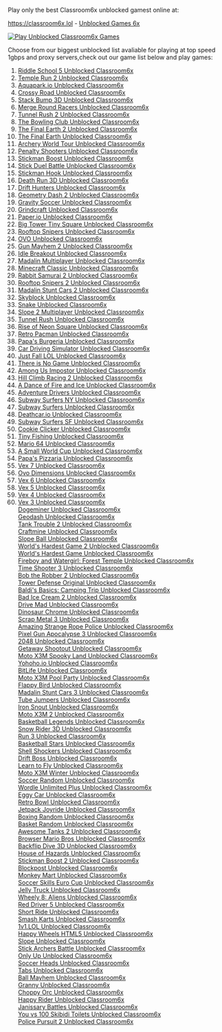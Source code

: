 Play only the best Classroom6x unblocked gamest online at:

https://classroom6x.lol - <a href="https://classroom6x.lol">Unblocked Games 6x</a>


[![Play Unblocked Classroom6x Games](https://github.com/airoyale007/airoyale007.github.io/blob/main/classroom6xlol.jpg)](https://classroom6x.lol)

Choose from our biggest unblocked list avaliable for playing at top speed 1gbps and proxy servers,check out our game list below and play games:




1. <a href="https://classroom6x.lol/play/riddle-school-5">Riddle School 5 Unblocked Classroom6x</a> <br>
2. <a href="https://classroom6x.lol/play/temple-run-2">Temple Run 2 Unblocked Classroom6x</a> <br>
3. <a href="https://classroom6x.lol/play/aquaparkio">Aquapark.io Unblocked Classroom6x</a> <br>
4. <a href="https://classroom6x.lol/play/crossy-road">Crossy Road Unblocked Classroom6x</a> <br>
5. <a href="https://classroom6x.lol/play/stack-bump-3d">Stack Bump 3D Unblocked Classroom6x</a> <br>
6. <a href="https://classroom6x.lol/play/merge-round-racers">Merge Round Racers Unblocked Classroom6x</a> <br>
7. <a href="https://classroom6x.lol/play/tunnel-rush-2">Tunnel Rush 2 Unblocked Classroom6x</a> <br>
8. <a href="https://classroom6x.lol/play/the-bowling-club">The Bowling Club Unblocked Classroom6x</a> <br>
9. <a href="https://classroom6x.lol/play/the-final-earth-2">The Final Earth 2 Unblocked Classroom6x</a> <br>
10. <a href="https://classroom6x.lol/play/the-final-earth">The Final Earth Unblocked Classroom6x</a> <br>
11. <a href="https://classroom6x.lol/play/archery-world-tour">Archery World Tour Unblocked Classroom6x</a> <br>
12. <a href="https://classroom6x.lol/play/penalty-shooters">Penalty Shooters Unblocked Classroom6x</a> <br>
13. <a href="https://classroom6x.lol/play/stickman-boost">Stickman Boost Unblocked Classroom6x</a> <br>
14. <a href="https://classroom6x.lol/play/stick-duel-battle">Stick Duel Battle Unblocked Classroom6x</a> <br>
15. <a href="https://classroom6x.lol/play/stickman-hook">Stickman Hook Unblocked Classroom6x</a> <br>
16. <a href="https://classroom6x.lol/play/death-run-3d">Death Run 3D Unblocked Classroom6x</a> <br>
17. <a href="https://classroom6x.lol/play/drift-hunters">Drift Hunters Unblocked Classroom6x</a> <br>
18. <a href="https://classroom6x.lol/play/geometry-dash-2">Geometry Dash 2 Unblocked Classroom6x</a> <br>
19. <a href="https://classroom6x.lol/play/gravity-soccer">Gravity Soccer Unblocked Classroom6x</a> <br>
20. <a href="https://classroom6x.lol/play/grindcraft">Grindcraft Unblocked Classroom6x</a> <br>
21. <a href="https://classroom6x.lol/play/paperio">Paper.io Unblocked Classroom6x</a> <br>
22. <a href="https://classroom6x.lol/play/big-tower-tiny-square">Big Tower Tiny Square Unblocked Classroom6x</a> <br>
23. <a href="https://classroom6x.lol/play/rooftop-snipers">Rooftop Snipers Unblocked Classroom6x</a> <br>
24. <a href="https://classroom6x.lol/play/ovo">OVO Unblocked Classroom6x</a> <br>
25. <a href="https://classroom6x.lol/play/gun-mayhem-2">Gun Mayhem 2 Unblocked Classroom6x</a> <br>
26. <a href="https://classroom6x.lol/play/idle-breakout">Idle Breakout Unblocked Classroom6x</a> <br>
27. <a href="https://classroom6x.lol/play/madalin-multiplayer">Madalin Multiplayer Unblocked Classroom6x</a> <br>
28. <a href="https://classroom6x.lol/play/minecraft-classic">Minecraft Classic Unblocked Classroom6x</a> <br>
29. <a href="https://classroom6x.lol/play/rabbit-samurai-2">Rabbit Samurai 2 Unblocked Classroom6x</a> <br>
30. <a href="https://classroom6x.lol/play/rooftop-snipers-2">Rooftop Snipers 2 Unblocked Classroom6x</a> <br>
31. <a href="https://classroom6x.lol/play/madalin-stunt-cars-2">Madalin Stunt Cars 2 Unblocked Classroom6x</a> <br>
32. <a href="https://classroom6x.lol/play/skyblock">Skyblock Unblocked Classroom6x</a> <br>
33. <a href="https://classroom6x.lol/play/snake">Snake Unblocked Classroom6x</a> <br>
34. <a href="https://classroom6x.lol/play/slope-2-multiplayer">Slope 2 Multiplayer Unblocked Classroom6x</a> <br>
35. <a href="https://classroom6x.lol/play/tunnel-rush">Tunnel Rush Unblocked Classroom6x</a> <br>
36. <a href="https://classroom6x.lol/play/rise-of-neon-square">Rise of Neon Square Unblocked Classroom6x</a> <br>
37. <a href="https://classroom6x.lol/play/retro-pacman">Retro Pacman Unblocked Classroom6x</a> <br>
38. <a href="https://classroom6x.lol/play/papas-burgeria">Papa's Burgeria Unblocked Classroom6x</a> <br>
39. <a href="https://classroom6x.lol/play/car-driving-simulator">Car Driving Simulator Unblocked Classroom6x</a> <br>
40. <a href="https://classroom6x.lol/play/just-fall-lol">Just Fall LOL Unblocked Classroom6x</a> <br>
41. <a href="https://classroom6x.lol/play/there-is-no-game">There is No Game Unblocked Classroom6x</a> <br>
42. <a href="https://classroom6x.lol/play/among-us-impostor">Among Us Impostor Unblocked Classroom6x</a> <br>
43. <a href="https://classroom6x.lol/play/hill-climb-racing-2">Hill Climb Racing 2 Unblocked Classroom6x</a> <br>
44. <a href="https://classroom6x.lol/play/a-dance-of-fire-and-ice">A Dance of Fire and Ice Unblocked Classroom6x</a> <br>
45. <a href="https://classroom6x.lol/play/adventure-drivers">Adventure Drivers Unblocked Classroom6x</a> <br>
46. <a href="https://classroom6x.lol/play/subway-surfers-ny">Subway Surfers NY Unblocked Classroom6x</a> <br>
47. <a href="https://classroom6x.lol/play/subway-surfers">Subway Surfers Unblocked Classroom6x</a> <br>
48. <a href="https://classroom6x.lol/play/deathcar-io">Deathcar.io Unblocked Classroom6x</a> <br>
49. <a href="https://classroom6x.lol/play/subway-surfers-sf">Subway Surfers SF Unblocked Classroom6x</a> <br>
50. <a href="https://classroom6x.lol/play/cookie-clicker">Cookie Clicker Unblocked Classroom6x</a> <br>
51. <a href="https://classroom6x.lol/play/tiny-fishing">Tiny Fishing Unblocked Classroom6x</a> <br>
52. <a href="https://classroom6x.lol/play/mario-64">Mario 64 Unblocked Classroom6x</a> <br>
53. <a href="https://classroom6x.lol/play/a-small-world-cup">A Small World Cup Unblocked Classroom6x</a> <br>
54. <a href="https://classroom6x.lol/play/papas-pizzaria">Papa's Pizzaria Unblocked Classroom6x</a> <br>
55. <a href="https://classroom6x.lol/play/vex-7">Vex 7 Unblocked Classroom6x</a> <br>
56. <a href="https://classroom6x.lol/play/ovo-dimensions">Ovo Dimensions Unblocked Classroom6x</a> <br>
57. <a href="https://classroom6x.lol/play/vex-6">Vex 6 Unblocked Classroom6x</a> <br>
58. <a href="https://classroom6x.lol/play/vex-5">Vex 5 Unblocked Classroom6x</a><br>
59. <a href="https://classroom6x.lol/play/vex-4">Vex 4 Unblocked Classroom6x</a> <br>
69. <a href="https://classroom6x.lol/play/vex-3">Vex 3 Unblocked Classroom6x</a> <br>
<a href="https://classroom6x.lol/play/dogeminer">Dogeminer Unblocked Classroom6x</a> <br>
<a href="https://classroom6x.lol/play/geodash">Geodash Unblocked Classroom6x</a> <br>
<a href="https://classroom6x.lol/play/tank-trouble-2">Tank Trouble 2 Unblocked Classroom6x</a> <br>
<a href="https://classroom6x.lol/play/craftmine">Craftmine Unblocked Classroom6x</a> <br>
<a href="https://classroom6x.lol/play/slope-ball">Slope Ball Unblocked Classroom6x</a> <br>
<a href="https://classroom6x.lol/play/worlds-hardest-game-2">World's Hardest Game 2 Unblocked Classroom6x</a> <br>
<a href="https://classroom6x.lol/play/worlds-hardest-game">World's Hardest Game Unblocked Classroom6x</a> <br>
<a href="https://classroom6x.lol/play/fireboy-and-watergirl-forest-temple">Fireboy and Watergirl: Forest Temple Unblocked Classroom6x</a> <br>
<a href="https://classroom6x.lol/play/time-shooter-3">Time Shooter 3 Unblocked Classroom6x</a> <br>
<a href="https://classroom6x.lol/play/bob-the-robber-2">Bob the Robber 2 Unblocked Classroom6x</a> <br>
<a href="https://classroom6x.lol/play/tower-defense-original">Tower Defense Original Unblocked Classroom6x</a> <br>
<a href="https://classroom6x.lol/play/baldis-basics-camping-trip">Baldi's Basics: Camping Trip Unblocked Classroom6x</a> <br>
<a href="https://classroom6x.lol/play/bad-ice-cream-2">Bad Ice Cream 2 Unblocked Classroom6x</a> <br>
<a href="https://classroom6x.lol/play/drive-mad">Drive Mad Unblocked Classroom6x</a> <br>
<a href="https://classroom6x.lol/play/dinosaur-chrome">Dinosaur Chrome Unblocked Classroom6x</a> <br>
<a href="https://classroom6x.lol/play/scrap-metal-3">Scrap Metal 3 Unblocked Classroom6x</a> <br>
<a href="https://classroom6x.lol/play/amazing-strange-rope-police">Amazing Strange Rope Police Unblocked Classroom6x</a> <br>
<a href="https://classroom6x.lol/play/pixel-gun-apocalypse-3">Pixel Gun Apocalypse 3 Unblocked Classroom6x</a> <br>
<a href="https://classroom6x.lol/play/2048">2048 Unblocked Classroom6x</a> <br>
<a href="https://classroom6x.lol/play/getaway-shootout">Getaway Shootout Unblocked Classroom6x</a> <br>
<a href="https://classroom6x.lol/play/motox3m-spooky-land">Moto X3M Spooky Land Unblocked Classroom6x</a> <br>
<a href="https://classroom6x.lol/play/yohoho-io">Yohoho.io Unblocked Classroom6x</a> <br>
<a href="https://classroom6x.lol/play/bitlife">BitLife Unblocked Classroom6x</a> <br>
<a href="https://classroom6x.lol/play/motox3m-pool-party">Moto X3M Pool Party Unblocked Classroom6x</a> <br>
<a href="https://classroom6x.lol/play/flappy-bird">Flappy Bird Unblocked Classroom6x</a> <br>
<a href="https://classroom6x.lol/play/madalin-stunt-cars-3">Madalin Stunt Cars 3 Unblocked Classroom6x</a> <br>
<a href="https://classroom6x.lol/play/tube-jumpers">Tube Jumpers Unblocked Classroom6x</a> <br>
<a href="https://classroom6x.lol/play/iron-snout">Iron Snout Unblocked Classroom6x</a> <br>
<a href="https://classroom6x.lol/play/motox3m-2">Moto X3M 2 Unblocked Classroom6x</a> <br>
<a href="https://classroom6x.lol/play/basketball-legends">Basketball Legends Unblocked Classroom6x</a> <br>
<a href="https://classroom6x.lol/play/snow-rider-3d">Snow Rider 3D Unblocked Classroom6x</a> <br>
<a href="https://classroom6x.lol/play/run-3">Run 3 Unblocked Classroom6x</a> <br>
<a href="https://classroom6x.lol/play/basketball-stars">Basketball Stars Unblocked Classroom6x</a> <br>
<a href="https://classroom6x.lol/play/shell-shockers">Shell Shockers Unblocked Classroom6x</a> <br>
<a href="https://classroom6x.lol/play/drift-boss">Drift Boss Unblocked Classroom6x</a> <br>
<a href="https://classroom6x.lol/play/learn-to-fly">Learn to Fly Unblocked Classroom6x</a> <br>
<a href="https://classroom6x.lol/play/motox3m-winter">Moto X3M Winter Unblocked Classroom6x</a> <br>
<a href="https://classroom6x.lol/play/soccer-random">Soccer Random Unblocked Classroom6x</a> <br>
<a href="https://classroom6x.lol/play/wordle-unlimited-plus">Wordle Unlimited Plus Unblocked Classroom6x</a> <br>
<a href="https://classroom6x.lol/play/eggy-car">Eggy Car Unblocked Classroom6x</a> <br>
<a href="https://classroom6x.lol/play/retro-bowl">Retro Bowl Unblocked Classroom6x</a> <br>
<a href="https://classroom6x.lol/play/jetpack-joyride">Jetpack Joyride Unblocked Classroom6x</a> <br>
<a href="https://classroom6x.lol/play/boxing-random">Boxing Random Unblocked Classroom6x</a> <br>
<a href="https://classroom6x.lol/play/basket-random">Basket Random Unblocked Classroom6x</a> <br>
<a href="https://classroom6x.lol/play/awesome-tanks-2">Awesome Tanks 2 Unblocked Classroom6x</a> <br>
<a href="https://classroom6x.lol/play/browser-mario-bros">Browser Mario Bros Unblocked Classroom6x</a> <br>
<a href="https://classroom6x.lol/play/backflip-dive-3d">Backflip Dive 3D Unblocked Classroom6x</a> <br>
<a href="https://classroom6x.lol/play/house-of-hazards">House of Hazards Unblocked Classroom6x</a> <br>
<a href="https://classroom6x.lol/play/stickman-boost-2">Stickman Boost 2 Unblocked Classroom6x</a> <br>
<a href="https://classroom6x.lol/play/blockpost">Blockpost Unblocked Classroom6x</a> <br>
<a href="https://classroom6x.lol/play/monkey-mart">Monkey Mart Unblocked Classroom6x</a> <br>
<a href="https://classroom6x.lol/play/soccer-skills-euro-cup">Soccer Skills Euro Cup Unblocked Classroom6x</a> <br>
<a href="https://classroom6x.lol/play/jelly-truck">Jelly Truck Unblocked Classroom6x</a> <br>
<a href="https://classroom6x.lol/play/wheely-8-aliens">Wheely 8: Aliens Unblocked Classroom6x</a> <br>
<a href="https://classroom6x.lol/play/red-driver-5">Red Driver 5 Unblocked Classroom6x</a> <br>
<a href="https://classroom6x.lol/play/short-ride">Short Ride Unblocked Classroom6x</a> <br>
<a href="https://classroom6x.lol/play/smash-karts">Smash Karts Unblocked Classroom6x</a> <br>
<a href="https://classroom6x.lol/play/1v1-lol">1v1.LOL Unblocked Classroom6x</a> <br>
<a href="https://classroom6x.lol/play/happy-wheels-html5">Happy Wheels HTML5 Unblocked Classroom6x</a> <br>
<a href="https://classroom6x.lol/play/slope">Slope Unblocked Classroom6x</a> <br>
<a href="https://classroom6x.lol/play/stick-archers-battle">Stick Archers Battle Unblocked Classroom6x</a> <br>
<a href="https://classroom6x.lol/play/only-up">Only Up Unblocked Classroom6x</a> <br>
<a href="https://classroom6x.lol/play/soccer-heads">Soccer Heads Unblocked Classroom6x</a> <br>
<a href="https://classroom6x.lol/play/tabs">Tabs Unblocked Classroom6x</a> <br>
<a href="https://classroom6x.lol/play/ball-mayhem">Ball Mayhem Unblocked Classroom6x</a> <br>
<a href="https://classroom6x.lol/play/granny">Granny Unblocked Classroom6x</a> <br>
<a href="https://classroom6x.lol/play/choppy-orc">Choppy Orc Unblocked Classroom6x</a> <br>
<a href="https://classroom6x.lol/play/happy-rider">Happy Rider Unblocked Classroom6x</a> <br>
<a href="https://classroom6x.lol/play/janissary-battles">Janissary Battles Unblocked Classroom6x</a> <br>
<a href="https://classroom6x.lol/play/you-vs-100-skibidi-toilets">You vs 100 Skibidi Toilets Unblocked Classroom6x</a> <br>
<a href="https://classroom6x.lol/play/police-pursuit-2">Police Pursuit 2 Unblocked Classroom6x</a> <br>

